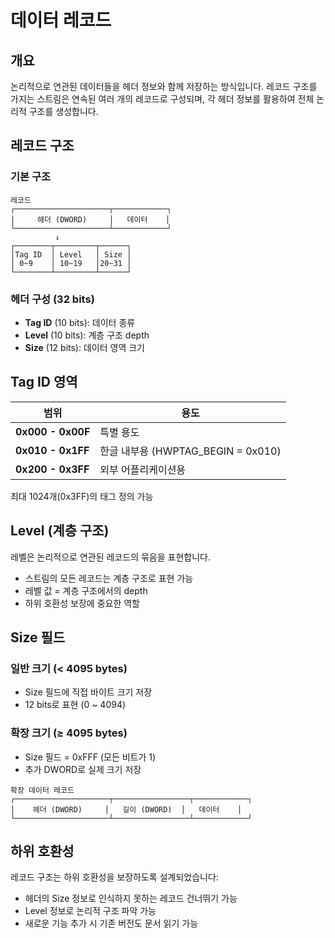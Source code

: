 # 데이터 레코드

## 개요

논리적으로 연관된 데이터들을 헤더 정보와 함께 저장하는 방식입니다. 레코드 구조를 가지는 스트림은 연속된 여러 개의 레코드로 구성되며, 각 헤더 정보를 활용하여 전체 논리적 구조를 생성합니다.

## 레코드 구조

### 기본 구조
```
레코드
┌─────────────────────┬────────────┐
│     헤더 (DWORD)     │   데이터    │
└─────────────────────┴────────────┘
          ↓
┌────────┬─────────┬──────┐
│Tag ID  │ Level   │ Size │
│ 0~9    │ 10~19   │20~31 │
└────────┴─────────┴──────┘
```

### 헤더 구성 (32 bits)
- **Tag ID** (10 bits): 데이터 종류
- **Level** (10 bits): 계층 구조 depth
- **Size** (12 bits): 데이터 영역 크기

## Tag ID 영역

| 범위 | 용도 |
|------|------|
| **0x000 - 0x00F** | 특별 용도 |
| **0x010 - 0x1FF** | 한글 내부용 (HWPTAG_BEGIN = 0x010) |
| **0x200 - 0x3FF** | 외부 어플리케이션용 |

최대 1024개(0x3FF)의 태그 정의 가능

## Level (계층 구조)

레벨은 논리적으로 연관된 레코드의 묶음을 표현합니다.
- 스트림의 모든 레코드는 계층 구조로 표현 가능
- 레벨 값 = 계층 구조에서의 depth
- 하위 호환성 보장에 중요한 역할

## Size 필드

### 일반 크기 (< 4095 bytes)
- Size 필드에 직접 바이트 크기 저장
- 12 bits로 표현 (0 ~ 4094)

### 확장 크기 (≥ 4095 bytes)
- Size 필드 = 0xFFF (모든 비트가 1)
- 추가 DWORD로 실제 크기 저장

```
확장 데이터 레코드
┌─────────────────────┬─────────────────┬────────────┐
│    헤더 (DWORD)     │   길이 (DWORD)  │   데이터    │
└─────────────────────┴─────────────────┴────────────┘
```

## 하위 호환성

레코드 구조는 하위 호환성을 보장하도록 설계되었습니다:
- 헤더의 Size 정보로 인식하지 못하는 레코드 건너뛰기 가능
- Level 정보로 논리적 구조 파악 가능
- 새로운 기능 추가 시 기존 버전도 문서 읽기 가능